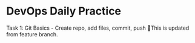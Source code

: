 # DevOps Daily Practice
Task 1: Git Basics - Create repo, add files, commit, push
This is updated from feature branch.
